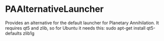 PAAlternativeLauncher
=====================

Provides an alternative for the default launcher for Planetary Annihilation.
It requires qt5 and zlib, so for Ubuntu it needs this:
  sudo apt-get install qt5-defaults zlib1g
